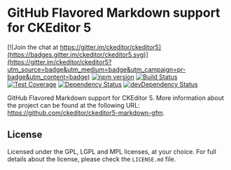 GitHub Flavored Markdown support for CKEditor 5
===============================================

[![Join the chat at https://gitter.im/ckeditor/ckeditor5](https://badges.gitter.im/ckeditor/ckeditor5.svg)](https://gitter.im/ckeditor/ckeditor5?utm_source=badge&utm_medium=badge&utm_campaign=pr-badge&utm_content=badge)
[![npm version](https://badge.fury.io/js/%40ckeditor%2Fckeditor5-markdown-gfm.svg)](https://www.npmjs.com/package/@ckeditor/ckeditor5-markdown-gfm)
[![Build Status](https://travis-ci.org/ckeditor/ckeditor5-markdown-gfm.svg?branch=master)](https://travis-ci.org/ckeditor/ckeditor5-markdown-gfm)
[![Test Coverage](https://codeclimate.com/github/ckeditor/ckeditor5-markdown-gfm/badges/coverage.svg)](https://codeclimate.com/github/ckeditor/ckeditor5-markdown-gfm/coverage)
[![Dependency Status](https://david-dm.org/ckeditor/ckeditor5-markdown-gfm/status.svg)](https://david-dm.org/ckeditor/ckeditor5-markdown-gfm)
[![devDependency Status](https://david-dm.org/ckeditor/ckeditor5-markdown-gfm/dev-status.svg)](https://david-dm.org/ckeditor/ckeditor5-markdown-gfm?type=dev)

GitHub Flavored Markdown support for CKEditor 5. More information about the project can be found at the following URL: <https://github.com/ckeditor/ckeditor5-markdown-gfm>.

## License

Licensed under the GPL, LGPL and MPL licenses, at your choice. For full details about the license, please check the `LICENSE.md` file.
